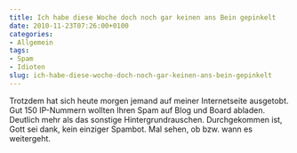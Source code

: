 ```yaml
---
title: Ich habe diese Woche doch noch gar keinen ans Bein gepinkelt
date: 2010-11-23T07:26:00+0100
categories:
- Allgemein
tags:
- Spam
- Idioten
slug: ich-habe-diese-woche-doch-noch-gar-keinen-ans-bein-gepinkelt
---
```

Trotzdem hat sich heute morgen jemand auf meiner Internetseite ausgetobt. Gut 150 IP-Nummern wollten Ihren Spam auf Blog und Board abladen. Deutlich mehr als das sonstige Hintergrundrauschen. Durchgekommen ist, Gott sei dank, kein einziger Spambot. Mal sehen, ob bzw. wann es weitergeht.